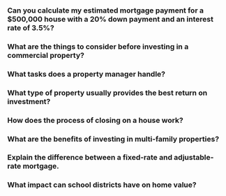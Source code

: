 ### Can you calculate my estimated mortgage payment for a $500,000 house with a 20% down payment and an interest rate of 3.5%?
### What are the things to consider before investing in a commercial property?
### What tasks does a property manager handle?
### What type of property usually provides the best return on investment?
### How does the process of closing on a house work?
### What are the benefits of investing in multi-family properties?
### Explain the difference between a fixed-rate and adjustable-rate mortgage.
### What impact can school districts have on home value?
